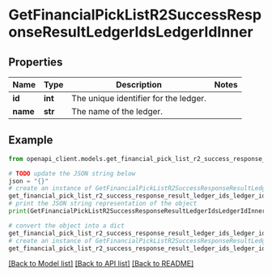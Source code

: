 # GetFinancialPickListR2SuccessResponseResultLedgerIdsLedgerIdInner


## Properties

Name | Type | Description | Notes
------------ | ------------- | ------------- | -------------
**id** | **int** | The unique identifier for the ledger. | 
**name** | **str** | The name of the ledger. | 

## Example

```python
from openapi_client.models.get_financial_pick_list_r2_success_response_result_ledger_ids_ledger_id_inner import GetFinancialPickListR2SuccessResponseResultLedgerIdsLedgerIdInner

# TODO update the JSON string below
json = "{}"
# create an instance of GetFinancialPickListR2SuccessResponseResultLedgerIdsLedgerIdInner from a JSON string
get_financial_pick_list_r2_success_response_result_ledger_ids_ledger_id_inner_instance = GetFinancialPickListR2SuccessResponseResultLedgerIdsLedgerIdInner.from_json(json)
# print the JSON string representation of the object
print(GetFinancialPickListR2SuccessResponseResultLedgerIdsLedgerIdInner.to_json())

# convert the object into a dict
get_financial_pick_list_r2_success_response_result_ledger_ids_ledger_id_inner_dict = get_financial_pick_list_r2_success_response_result_ledger_ids_ledger_id_inner_instance.to_dict()
# create an instance of GetFinancialPickListR2SuccessResponseResultLedgerIdsLedgerIdInner from a dict
get_financial_pick_list_r2_success_response_result_ledger_ids_ledger_id_inner_from_dict = GetFinancialPickListR2SuccessResponseResultLedgerIdsLedgerIdInner.from_dict(get_financial_pick_list_r2_success_response_result_ledger_ids_ledger_id_inner_dict)
```
[[Back to Model list]](../README.md#documentation-for-models) [[Back to API list]](../README.md#documentation-for-api-endpoints) [[Back to README]](../README.md)


